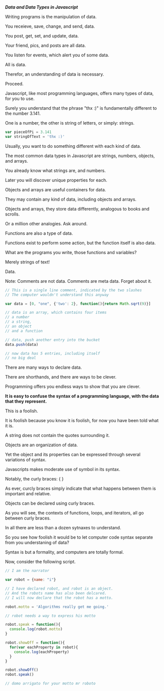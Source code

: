 ___Data and Data Types in Javascript___

Writing programs is the manipulation of data.

You receieve, save, change, and send, data.

You post, get, set, and update, data.

Your friend, pics, and posts are all data.

You listen for events, which alert you of some data.

All is data.

Therefor, an understanding of data is necessary.  

Proceed.

Javascript, like most programming languages, offers many types of data, for you to use.

Surely you understand that the phrase "thx :)" is fundamentally different to the number 3.141.

One is a number, the other is string of letters, or simply: strings.

```js
var pieceOfPi = 3.141
var stringOfText = 'thx :)'
```

Usually, you want to do something different with each kind of data.

The most common data types in Javascript are strings, numbers, objects, and arrays.

You already know what strings are, and numbers.  

Later you will discover unique properties for each.

Objects and arrays are useful containers for data.

They may contain any kind of data, including objects and arrays.

Objects and arrays, they store data differently, analogous to books and scrolls.

Or a million other analogies.  Ask around.

Functions are also a type of data. 

Functions exist to perform some action, but the function itself is also data.

What are the programs you write, those functions and variables?  

Merely strings of text!

Data.

Note:  Comments are not data.  Comments are meta data.  Forget about it.

```js
// This is a single line comment, indicated by the two slashes
// The computer wouldn't understand this anyway

var data = [0, "one", {'two': 2}, function(){return Math.sqrt(9)}]

// data is an array, which contains four items
// a number
// a string,
// an object
// and a function

// data, push another entry into the bucket
data.push(data)

// now data has 5 entries, including itself
// no big deal

```
There are many ways to declare data.

There are shorthands, and there are ways to be clever.

Programming offers you endless ways to show that you are clever.

__It is easy to confuse the syntax of a programming language, with the data that they represent.__

This is a foolish.

It is foolish because you know it is foolish, for now you have been told what it is.

A string does not contain the quotes surrounding it.

Objects are an organization of data.  

Yet the object and its properties can be expressed through several variations of syntax.

Javascripts makes moderate use of symbol in its syntax.

Notably, the curly braces: { } 

As ever, curcly braces simply indicate that what happens between them is important and relative.

Objects can be declared using curly braces.

As you will see, the contexts of functions, loops, and iterators, all go between curly braces.

In all there are less than a dozen sytnaxes to understand.  

So you see how foolish it would be to let computer code syntax separate from you understaning of data?

Syntax is but a formality, and computers are totally formal.

Now, consider the following script.

```js
// I am the narrator

var robot = {name: "i"} 

// I have declared robot, and robot is an object.
// And the robots name has also been delcared.
// I will now declare that the robot has a motto.

robot.motto = 'Algorithms really get me going.'

// robot needs a way to express his motto

robot.speak = function(){
  console.log(robot.motto)
}

robot.showOff = function(){
  for(var eachProperty in robot){
    console.log(eachProperty)
  }
}

robot.showOff()
robot.speak()

// domo arrigato for your motto mr roboto
```
